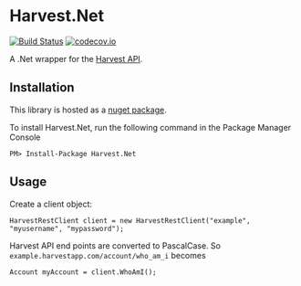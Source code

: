 Harvest.Net
===========

[![Build Status](https://travis-ci.org/ithielnor/harvest.net.svg?branch=master)](https://travis-ci.org/ithielnor/harvest.net)
[![codecov.io](http://codecov.io/github/ithielnor/harvest.net/coverage.svg?branch=master)](http://codecov.io/github/ithielnor/harvest.net?branch=master)

A .Net wrapper for the [Harvest API][1].

Installation
------------

This library is hosted as a [nuget package][2].

To install Harvest.Net, run the following command in the Package Manager Console

    PM> Install-Package Harvest.Net

Usage
-----

Create a client object:

    HarvestRestClient client = new HarvestRestClient("example", "myusername", "mypassword");

Harvest API end points are converted to PascalCase. So `example.harvestapp.com/account/who_am_i` becomes

    Account myAccount = client.WhoAmI();

[1]:https://github.com/harvesthq/api
[2]:https://www.nuget.org/packages/Harvest.Net/
